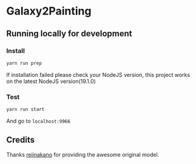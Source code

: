 # Galaxy2Painting

## Running locally for development

### Install

```bash
yarn run prep
```

If installation failed please check your NodeJS version, this project works on the latest NodeJS version(19.1.0)

### Test

```bash
yarn run start
```

And go to `localhost:9966`

## Credits

Thanks [reiinakano](https://github.com/reiinakano/fast-style-transfer-deeplearnjs) for providing the awesome original model.
